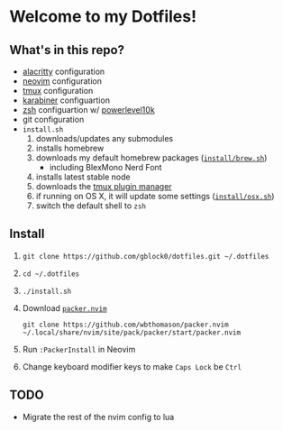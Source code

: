 # Welcome to my Dotfiles!

## What's in this repo?

- [alacritty] configuration
- [neovim] configuration
- [tmux] configuration
- [karabiner] configuartion
- [zsh] configuartion w/ [powerlevel10k]
- git configuration
- `install.sh`
  1. downloads/updates any submodules
  1. installs homebrew
  1. downloads my default homebrew packages ([`install/brew.sh`])
     - including BlexMono Nerd Font
  1. installs latest stable node
  1. downloads the [tmux plugin manager]
  1. if running on OS X, it will update some settings ([`install/osx.sh`])
  1. switch the default shell to `zsh`

## Install

1. `git clone https://github.com/gblock0/dotfiles.git ~/.dotfiles`
1. `cd ~/.dotfiles`
1. `./install.sh`
1. Download [`packer.nvim`]

   
   `git clone https://github.com/wbthomason/packer.nvim ~/.local/share/nvim/site/pack/packer/start/packer.nvim`

1. Run `:PackerInstall` in Neovim
1. Change keyboard modifier keys to make `Caps Lock` be `Ctrl`

## TODO

- Migrate the rest of the nvim config to lua

[alacritty]: https://github.com/alacritty/alacritty
[neovim]: https://neovim.io
[tmux]: https://github.com/tmux/tmux
[karabiner]: https://karabiner-elements.pqrs.org/
[zsh]: https://www.zsh.org/
[powerlevel10k]: https://github.com/romkatv/powerlevel10k
[`install/brew.sh`]: https://github.com/gblock0/dotfiles/blob/master/install/brew.sh
[vim-plug]: https://github.com/junegunn/vim-plug
[tmux plugin manager]: https://github.com/tmux-plugins/tpm
[`install/osx.sh`]: https://github.com/gblock0/dotfiles/blob/master/install/osx.sh
[`packer.nvim`]: https://github.com/wbthomason/packer.nvim
